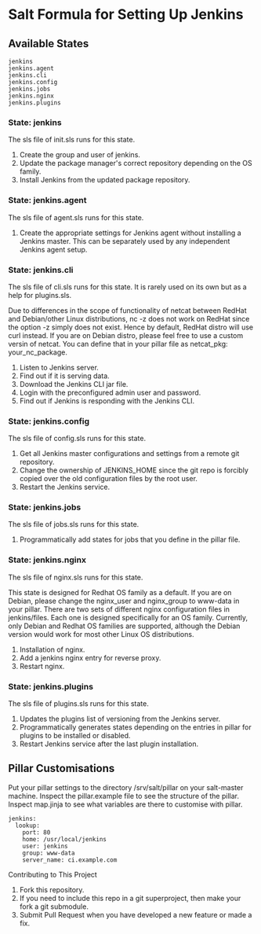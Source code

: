 # Salt Formula for Setting Up Jenkins

## Available States

```
jenkins
jenkins.agent
jenkins.cli
jenkins.config
jenkins.jobs
jenkins.nginx
jenkins.plugins
```

### State: jenkins

The sls file of init.sls runs for this state.

1. Create the group and user of jenkins.
2. Update the package manager's correct repository depending on the OS family.
3. Install Jenkins from the updated package repository.

### State: jenkins.agent

The sls file of agent.sls runs for this state.

1. Create the appropriate settings for Jenkins agent without installing a Jenkins master. This can be separately used by any independent Jenkins agent setup.

### State: jenkins.cli

The sls file of cli.sls runs for this state. It is rarely used on its own but as a help for plugins.sls.

Due to differences in the scope of functionality of netcat between RedHat and Debian/other Linux distributions, nc -z does not work on RedHat since the option -z simply does not exist. Hence by default, RedHat distro will use curl instead. If you are on Debian distro, please feel free to use a custom versin of netcat. You can define that in your pillar file as netcat_pkg: your_nc_package.

1. Listen to Jenkins server.
2. Find out if it is serving data.
3. Download the Jenkins CLI jar file.
4. Login with the preconfigured admin user and password.
5. Find out if Jenkins is responding with the Jenkins CLI.

### State: jenkins.config

The sls file of config.sls runs for this state.

1. Get all Jenkins master configurations and settings from a remote git repository.
2. Change the ownership of JENKINS_HOME since the git repo is forcibly copied over the old configuration files by the root user.
3. Restart the Jenkins service.

### State: jenkins.jobs

The sls file of jobs.sls runs for this state.

1. Programmatically add states for jobs that you define in the pillar file.

### State: jenkins.nginx

The sls file of nginx.sls runs for this state.

This state is designed for Redhat OS family as a default. If you are on Debian, please change the nginx_user and nginx_group to www-data in your pillar. There are two sets of different nginx configuration files in jenkins/files. Each one is designed specifically for an OS family. Currently, only Debian and Redhat OS families are supported, although the Debian version would work for most other Linux OS distributions.

1. Installation of nginx.
2. Add a jenkins nginx entry for reverse proxy.
3. Restart nginx.

### State: jenkins.plugins

The sls file of plugins.sls runs for this state.

1. Updates the plugins list of versioning from the Jenkins server.
2. Programmatically generates states depending on the entries in pillar for plugins to be installed or disabled.
3. Restart Jenkins service after the last plugin installation.

## Pillar Customisations

Put your pillar settings to the directory /srv/salt/pillar on your salt-master machine. Inspect the pillar.example file to see the structure of the pillar. Inspect map.jinja to see what variables are there to customise with pillar.

```
jenkins:
  lookup:
    port: 80
    home: /usr/local/jenkins
    user: jenkins
    group: www-data
    server_name: ci.example.com
```

Contributing to This Project

1. Fork this repository.
2. If you need to include this repo in a git superproject, then make your fork a git submodule.
3. Submit Pull Request when you have developed a new feature or made a fix.
